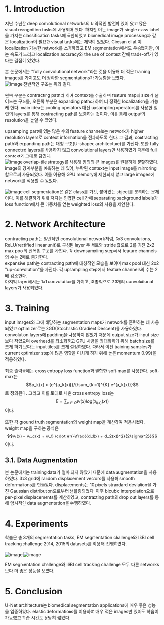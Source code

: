 # 1. Introduction

지난 수년간 deep convolutional networks의 비약적인 발전이 있어 왔고 많은 visual recognition tasks에 사용되어 왔다. 
하지만 이는 image가 single class label을 가지는 classification tasks에 국한되었고 biomedical image processing과 같은 localization이 필요한 visual tasks에는 제약이 있었다.
Ciresan el al.이 localization 가능한 network를 소개하였고 EM segmentation에서도 우승했지만, 이는 속도가 느리고 localization accuracy와 the use of context 간에 trade-off가 있다는 결점이 있었다.<br><br>
본 논문에서는 "fully convolutional network"라는 것을 이용해 더 적은 training images를 가지고도 더 정확한 segmentations가 가능함을 보였다.<br>
![image](https://user-images.githubusercontent.com/110075956/222347539-228cd750-4ffa-4e04-9001-7733514f4e20.png)
전반적인 구조는 위와 같다.<br><br>
왼쪽 부분은 contracting path라 하여 context를 추출하며 feature map의 size가 줄어드는 구조를, 오른쪽 부분은 expanding path라 하여 더 정확한 localization을 가능케 한다.
main idea는 pooling operators 대신 upsampling operators를 사용한 일련의 layers를 통해 contracting path를 보충하는 것이다. 이를 통해 output의 resolution을 높일 수 있었다.<br><br>
upsampling part에 있는 많은 수의 feature channels는 network가 higher resolution layers로 context information을 전파하도록 한다. 
그 결과, contracting path와 expanding path는 대칭 구조(U-shaped architecture)를 가진다.
또한 fully connected layers를 사용하지 않고 convolutional layers만 사용하였기 때문에 full context가 그대로 담긴다.<br>
![image](https://user-images.githubusercontent.com/110075956/222359773-4843036a-09f8-4bb8-adca-e999ff419bec.png)
overlap-tile strategy를 사용해 임의의 큰 images를 원활하게 분할하였다. image의 경계부분을 예측하는 데 있어, 누락된 context는 input image를 mirroring 함으로써 사용되었다. 
이를 이용해 GPU memory에 제한되지 않고 large images에 network를 적용할 수 있었다.<br><br>
![image](https://user-images.githubusercontent.com/110075956/222367862-3bde935c-949d-495d-b15d-517406912e7f.png)
cell segmentation은 같은 class를 가진, 붙어있는 object를 분리하는 문제이다. 이를 해결하기 위해 저자는 인접한 cell 간에 separating background labels가 loss function에서 큰 가중치를 얻는 weighted loss의 사용을 제안한다.

# 2. Network Architecture

contracting path는 일반적인 convolutional network처럼, 3x3 convolutions, ReLU(rectified linear unit)로 구성된 layer 두 세트와 stride 값으로 2를 가진 2x2 max pool의 반복된 구조를 가진다. 각 downsampling step에서 feature channels의 수는 2배로 증가한다. <br>
expansive path는 contracting path에 대칭적인 모습을 보이며 max pool 대신 2x2 "up-convolution"을 가진다. 각 upsampling step에서 feature channels의 수는 2배 감소한다.<br>
마지막 layer에서는 1x1 convolution을 가지고, 최종적으로 23개의 convolutional layers가 사용되었다.

# 3. Training

input images와 그에 해당하는 segmentation maps가 network를 훈련하는 데 사용되었고 optimizer로는 SGD(Stochastic Gradient Descent)를 사용하였다. convolution layers에 padding을 사용하지 않았기 때문에 output size가 input size보다 작았으며 overhead를 최소화하고 GPU 사용을 최대화하기 위해 batch size를 크게 하기 보다는 input tiles를 크게 설정하였다. 따라서 이전 training samples가 current optimizer step에 많은 영향을 미치게 하기 위해 높은 momentum(0.99)을 적용하였다.<br><br>
최종 출력물에는 cross entropy loss function과 결합한 soft-max를 사용한다.
soft-max는 $$p_k(x) = {e^{a_k(x)}}/{\sum_{k'=1}^{K} e^{a_k(x)}}$$로 정의된다. 그리고 이를 토대로 나온 cross entropy loss는 $$E = \sum_{x \in \Omega}w(x)log(p_{l(x)}(x))$$이다.<br><br>
또한 각 ground truth segmentation의 weight map을 계산하여 적용시켰다. weight map을 구하는 공식은 $$w(x) = w_c(x) + w_0 \cdot e^{-\frac{{d_1(x) + d_2(x)}^2}{2\sigma^2}}$$이다. 

## 3.1. Data Augmentation

본 논문에서는 training data가 얼마 되지 않았기 때문에 data augmentation을 사용하였다. 3x3 grid에 random displacement vectors를 사용해 smooth deformations를 만들었다. displacements는 10 pixels strandard deviation을 가진 Gaussian distribution으로부터 샘플링되었다. 이후 bicubic interpolation으로 per-pixel displacements를 계산하였고, contracting path의 drop out layers를 통해 암시적인 data augmentation을 수행하였다.

# 4. Experiments

학습은 총 3개의 segmentation tasks, EM segmentation challenge와 ISBI cell tracking challenge 2014, 2015의 datasets를 이용해 진행하였다.<br><br>
![image](https://user-images.githubusercontent.com/110075956/222651418-e66d2c81-d6ef-433a-bb51-629dd203656e.png)
![image](https://user-images.githubusercontent.com/110075956/222651689-533cc886-f033-4d2c-ab7f-a15900ea675e.png)

EM segmentation challenge와 ISBI cell tracking challenge 모두 다른 networks보다 더 좋은 성능을 보였다.

# 5. Conclusion

U-Net architecture는 biomedical segmentation applications에 매우 좋은 성능을 입증하였다. elastic deformations를 이용하여 매우 적은 images만 있어도 학습이 가능했고 학습 시간도 상당히 짧았다.  
